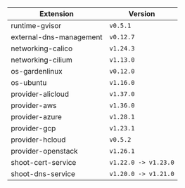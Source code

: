 | Extension      |  Version | 
| ----------- | ----------- |
|runtime-gvisor|```v0.5.1```|
|external-dns-management|```v0.12.7```|
|networking-calico|```v1.24.3```|
|networking-cilium|```v1.13.0```|
|os-gardenlinux|```v0.12.0```|
|os-ubuntu|```v1.16.0```|
|provider-alicloud|```v1.37.0```|
|provider-aws|```v1.36.0```|
|provider-azure|```v1.28.1```|
|provider-gcp|```v1.23.1```|
|provider-hcloud|```v0.5.2```|
|provider-openstack|```v1.26.1```|
|shoot-cert-service|```v1.22.0 -> v1.23.0```|
|shoot-dns-service|```v1.20.0 -> v1.21.0```|
